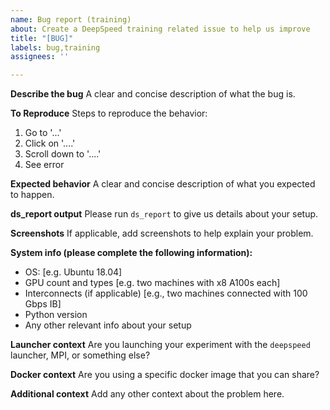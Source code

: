 ```yaml
---
name: Bug report (training)
about: Create a DeepSpeed training related issue to help us improve
title: "[BUG]"
labels: bug,training
assignees: ''

---
```


**Describe the bug**
A clear and concise description of what the bug is.

**To Reproduce**
Steps to reproduce the behavior:
1. Go to '...'
2. Click on '....'
3. Scroll down to '....'
4. See error

**Expected behavior**
A clear and concise description of what you expected to happen.

**ds_report output**
Please run `ds_report` to give us details about your setup.

**Screenshots**
If applicable, add screenshots to help explain your problem.

**System info (please complete the following information):**
 - OS: [e.g. Ubuntu 18.04]
 - GPU count and types [e.g. two machines with x8 A100s each]
 - Interconnects (if applicable) [e.g., two machines connected with 100 Gbps IB]
 - Python version
 - Any other relevant info about your setup

**Launcher context**
Are you launching your experiment with the `deepspeed` launcher, MPI, or something else?

**Docker context**
Are you using a specific docker image that you can share?

**Additional context**
Add any other context about the problem here.
